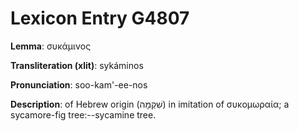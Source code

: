 # Lexicon Entry G4807

**Lemma**: συκάμινος

**Transliteration (xlit)**: sykáminos

**Pronunciation**: soo-kam'-ee-nos

**Description**:
of Hebrew origin (שִׁקְמָה) in imitation of συκομωραία; a sycamore-fig tree:--sycamine tree.

